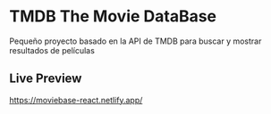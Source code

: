 # TMDB The Movie DataBase

Pequeño proyecto basado en la API de TMDB para buscar y mostrar resultados de películas

## Live Preview

https://moviebase-react.netlify.app/
